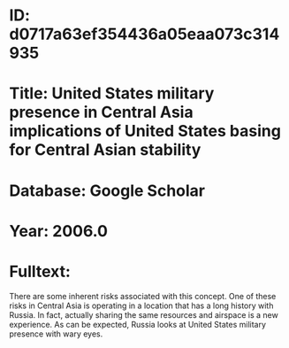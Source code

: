 # ID: d0717a63ef354436a05eaa073c314935
# Title: United States military presence in Central Asia implications of United States basing for Central Asian stability
# Database: Google Scholar
# Year: 2006.0
# Fulltext:
There are some inherent risks associated with this concept.
One of these risks in Central Asia is operating in a location that has a long history with Russia.
In fact, actually sharing the same resources and airspace is a new experience.
As can be expected, Russia looks at United States military presence with wary eyes.